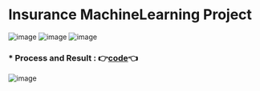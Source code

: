 # Insurance MachineLearning Project


![image](https://user-images.githubusercontent.com/71453094/102965834-0042ef00-4532-11eb-820f-2f6b874060ed.png)
![image](https://user-images.githubusercontent.com/71453094/102965849-089b2a00-4532-11eb-8ec4-79c05c66b0c8.png)
![image](https://user-images.githubusercontent.com/71453094/102965858-0cc74780-4532-11eb-94fe-76d2c6765f06.png)

### * Process and Result :  👉[code](https://github.com/nhs04047/Insurance_MachineLearning/blob/main/Insurance%20Machine%20Learning%20project.ipynb)👈

![image](https://user-images.githubusercontent.com/71453094/102966063-79424680-4532-11eb-841f-0fa9eb821be2.png)





